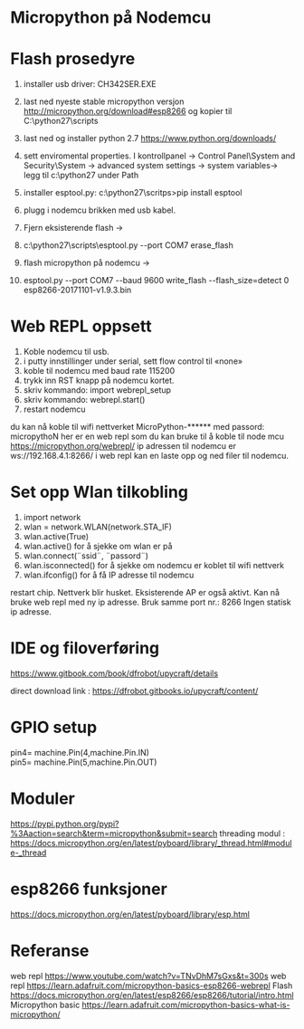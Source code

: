 # Micropython på Nodemcu


# Flash prosedyre
1.	installer usb driver: CH342SER.EXE
2.	last ned nyeste stable micropython versjon http://micropython.org/download#esp8266 og kopier til C:\python27\scripts
3.	last ned og installer python 2.7 https://www.python.org/downloads/
4.	sett enviromental properties. I kontrollpanel -> Control Panel\System and Security\System      ->   advanced system settings   -> system variables->
legg til c:\python27 under Path

5.	installer esptool.py: c:\python27\scritps>pip install esptool  
6.	plugg i nodemcu brikken med usb kabel.
7.	Fjern eksisterende flash -> 
8.	c:\python27\scripts\esptool.py --port COM7 erase_flash
9.	flash micropython på nodemcu -> 
10.	esptool.py --port COM7 --baud 9600 write_flash --flash_size=detect 0 esp8266-20171101-v1.9.3.bin




# Web REPL oppsett
1.	Koble nodemcu til usb. 
2.	i putty innstillinger under serial, sett flow control til «none»
3.	koble til nodemcu med baud rate 115200
4.	trykk inn RST knapp på nodemcu kortet.
5.	skriv kommando: import webrepl_setup
6.	skriv kommando: webrepl.start()
7.	restart nodemcu

du kan nå koble til wifi nettverket MicroPython-****** med passord: micropythoN
her er en web repl som du kan bruke til å koble til node mcu https://micropython.org/webrepl/  ip adressen til nodemcu er ws://192.168.4.1:8266/
i web repl kan en laste opp og ned filer til nodemcu.



# Set opp Wlan tilkobling 

1.	import network
2.	wlan = network.WLAN(network.STA_IF)
3.	wlan.active(True)
4.	wlan.active()	for å sjekke om wlan er på
5.	wlan.connect(¨ssid¨, ¨passord¨)
6.	wlan.isconnected() 	for å sjekke om nodemcu er koblet til wifi nettverk
7.	wlan.ifconfig() 	for å få IP adresse til nodemcu

restart chip. Nettverk blir husket. Eksisterende AP er også aktivt.
Kan nå bruke web repl med ny ip adresse. Bruk samme port nr.: 8266
Ingen statisk ip adresse.


# IDE og filoverføring
https://www.gitbook.com/book/dfrobot/upycraft/details

direct download link : https://dfrobot.gitbooks.io/upycraft/content/

# GPIO setup

pin4= machine.Pin(4,machine.Pin.IN)  
pin5= machine.Pin(5,machine.Pin.OUT)

# Moduler
https://pypi.python.org/pypi?%3Aaction=search&term=micropython&submit=search
threading modul : https://docs.micropython.org/en/latest/pyboard/library/_thread.html#module-_thread

# esp8266 funksjoner
https://docs.micropython.org/en/latest/pyboard/library/esp.html



# Referanse
 web repl https://www.youtube.com/watch?v=TNvDhM7sGxs&t=300s
web repl https://learn.adafruit.com/micropython-basics-esp8266-webrepl
Flash https://docs.micropython.org/en/latest/esp8266/esp8266/tutorial/intro.html
Micropython basic https://learn.adafruit.com/micropython-basics-what-is-micropython/
